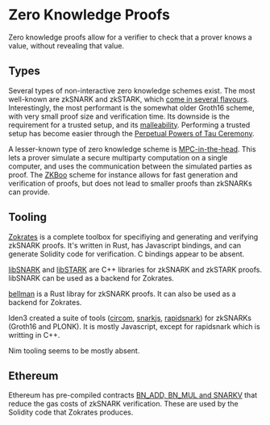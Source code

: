 Zero Knowledge Proofs
=====================

Zero knowledge proofs allow for a verifier to check that a prover knows a value,
without revealing that value.

Types
-----

Several types of non-interactive zero knowledge schemes exist. The most
well-known are zkSNARK and zkSTARK, which [come in several flavours][8].
Interestingly, the most performant is the somewhat older Groth16 scheme, with
very small proof size and verification time. Its downside is the requirement for
a trusted setup, and its [malleability][9]. Performing a trusted setup has
become easier through the [Perpetual Powers of Tau Ceremony][10].

A lesser-known type of zero knowledge scheme is [MPC-in-the-head][11]. This lets
a prover simulate a secure multiparty computation on a single computer, and uses
the communication between the simulated parties as proof. The [ZKBoo][13] scheme
for instance allows for fast generation and verification of proofs, but does not
lead to smaller proofs than zkSNARKs can provide.

Tooling
-------

[Zokrates][1] is a complete toolbox for specifiying and generating and verifying
zkSNARK proofs. It's written in Rust, has Javascript bindings, and can generate
Solidity code for verification. C bindings appear to be absent.

[libSNARK][2] and [libSTARK][3] are C++ libraries for zkSNARK and zkSTARK
proofs. libSNARK can be used as a backend for Zokrates.

[bellman][4] is a Rust libray for zkSNARK proofs. It can also be used as a
backend for Zokrates.

Iden3 created a suite of tools ([circom][5], [snarkjs][6], [rapidsnark][7]) for
zkSNARKs (Groth16 and PLONK). It is mostly Javascript, except for rapidsnark
which is writting in C++.

Nim tooling seems to be mostly absent.

Ethereum
--------

Ethereum has pre-compiled contracts [BN_ADD, BN_MUL and SNARKV][12] that reduce
the gas costs of zkSNARK verification. These are used by the Solidity code that
Zokrates produces.

[1]: https://zokrates.github.io
[2]: https://github.com/scipr-lab/libsnark
[3]: https://github.com/elibensasson/libSTARK
[4]: https://github.com/zkcrypto/bellman/
[5]: https://github.com/iden3/circom
[6]: https://github.com/iden3/snarkjs
[7]: https://github.com/iden3/rapidsnark
[8]: https://medium.com/coinmonks/comparing-general-purpose-zk-snarks-51ce124c60bd
[9]: https://zokrates.github.io/toolbox/proving_schemes.html#g16-malleability
[10]: https://medium.com/coinmonks/announcing-the-perpetual-powers-of-tau-ceremony-to-benefit-all-zk-snark-projects-c3da86af8377
[11]: https://yewtu.be/V8acfV8LJog
[12]: https://coders-errand.com/ethereum-support-for-zk-snarks/
[13]: https://www.usenix.org/conference/usenixsecurity16/technical-sessions/presentation/giacomelli